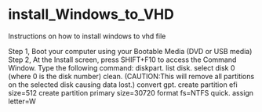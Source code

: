 # install_Windows_to_VHD
Instructions on how to install windows to vhd file

Step 1, Boot your computer using your Bootable Media (DVD or USB media)
Step 2, At the Install screen, press SHIFT+F10 to access the Command Window.
Type the following command: 
diskpart.
list disk.
select disk 0 (where 0 is the disk number)
clean.
     (CAUTION:This will remove all partitions on the selected disk causing data lost.)
convert gpt.
create partition efi size=512
create partition primary size=30720
format fs=NTFS quick.
assign letter=W
